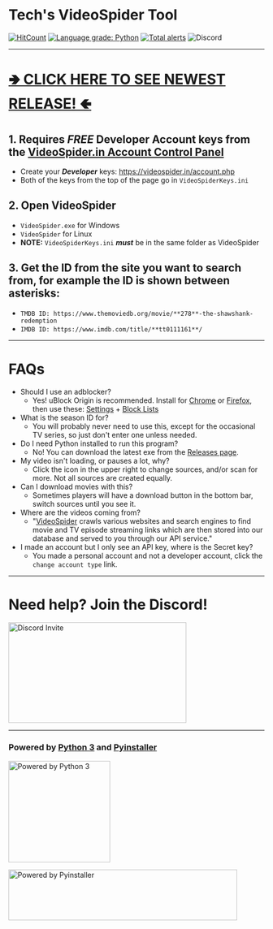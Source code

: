 # Tech's VideoSpider Tool
[![HitCount](http://hits.dwyl.com/Technetium1/VideoSpider.svg)](http://hits.dwyl.com/Technetium1/VideoSpider}) 
[![Language grade: Python](https://img.shields.io/lgtm/grade/python/g/Technetium1/VideoSpider.svg?logo=lgtm&logoWidth=18)](https://lgtm.com/projects/g/Technetium1/VideoSpider/context:python) [![Total alerts](https://img.shields.io/lgtm/alerts/g/Technetium1/VideoSpider.svg?logo=lgtm&logoWidth=18)](https://lgtm.com/projects/g/Technetium1/VideoSpider/alerts/) ![Discord](https://discordapp.com/api/guilds/260151582337794058/widget.png)

---

# [🢂 CLICK HERE TO SEE NEWEST RELEASE! 🢀](https://github.com/Technetium1/VideoSpider/releases/latest)
## 1. Requires ***FREE*** Developer Account keys from the [VideoSpider.in Account Control Panel](https://videospider.in/account.php)
  * Create your ***Developer*** keys: https://videospider.in/account.php
  * Both of the keys from the top of the page go in `VideoSpiderKeys.ini`
## 2. Open VideoSpider
  * `VideoSpider.exe` for Windows
  * `VideoSpider` for Linux
  * **NOTE:** `VideoSpiderKeys.ini` ***must*** be in the same folder as VideoSpider
## 3. Get the ID from the site you want to search from, for example the ID is shown between asterisks:
  * `TMDB ID: https://www.themoviedb.org/movie/**278**-the-shawshank-redemption`
  * `IMDB ID: https://www.imdb.com/title/**tt0111161**/`

---

# FAQs

* Should I use an adblocker?
  * Yes! uBlock Origin is recommended. Install for [Chrome](https://chrome.google.com/webstore/detail/cjpalhdlnbpafiamejdnhcphjbkeiagm) or [Firefox](https://addons.mozilla.org/firefox/addon/ublock-origin/), then use these: [Settings](https://user-images.githubusercontent.com/9877150/67312187-e7265480-f4ce-11e9-97f2-63578d4679a1.png) + [Block Lists](https://user-images.githubusercontent.com/9877150/86871904-27ebeb00-c0a9-11ea-843b-af030756311b.png)
* What is the season ID for?
  * You will probably never need to use this, except for the occasional TV series, so just don't enter one unless needed.
* Do I need Python installed to run this program?
  * No! You can download the latest exe from the [Releases page](https://github.com/Technetium1/VideoSpider/releases/latest).
* My video isn't loading, or pauses a lot, why?
  * Click the icon in the upper right to change sources, and/or scan for more. Not all sources are created equally.
* Can I download movies with this?
  * Sometimes players will have a download button in the bottom bar, switch sources until you see it.
* Where are the videos coming from?
  * "[VideoSpider](https://videospider.in) crawls various websites and search engines to find movie and TV episode streaming links which are then stored into our database and served to you through our API service."
* I made an account but I only see an API key, where is the Secret key?
  * You made a personal account and not a developer account, click the `change account type` link.

---

# Need help? Join the Discord!
[<img src="https://discordapp.com/assets/e4923594e694a21542a489471ecffa50.svg" width="350" height="198" alt="Discord Invite" title="Join Discord">](https://discord.gg/wB78XMZ)

---

### Powered by [Python 3](https://www.python.org/) and [Pyinstaller](http://www.pyinstaller.org/)

[<img src="https://images-na.ssl-images-amazon.com/images/I/51UQmrmjMXL.png" width="200" height="200" alt="Powered by Python 3" title="Powered by Python 3">](https://www.python.org/)

[<img src="https://www.pyinstaller.org/_images/pyinstaller-draft1c-header-trans.png" width="450" height="100" alt="Powered by Pyinstaller" title="Powered by Pyinstaller">](https://www.pyinstaller.org/)
